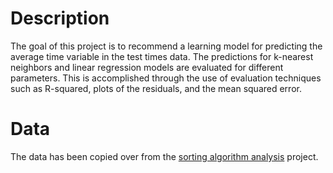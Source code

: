 # Description
The goal of this project is to recommend a learning model for predicting the average time variable in the test times data. The predictions for k-nearest neighbors and linear regression models are evaluated for different parameters. This is accomplished through the use of evaluation techniques such as R-squared, plots of the residuals, and the mean squared error.

# Data
The data has been copied over from the [sorting algorithm analysis](https://github.com/irisfield/sorting-algorithms-analysis) project.
